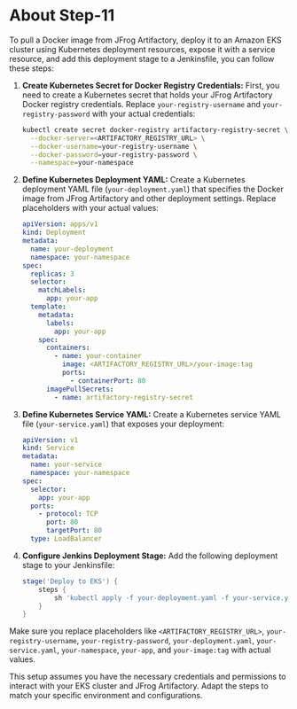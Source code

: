 # About Step-11

To pull a Docker image from JFrog Artifactory, deploy it to an Amazon EKS cluster using Kubernetes deployment resources, expose it with a service resource, and add this deployment stage to a Jenkinsfile, you can follow these steps:

1. **Create Kubernetes Secret for Docker Registry Credentials:**
   First, you need to create a Kubernetes secret that holds your JFrog Artifactory Docker registry credentials. Replace `your-registry-username` and `your-registry-password` with your actual credentials:

   ```bash
   kubectl create secret docker-registry artifactory-registry-secret \
     --docker-server=<ARTIFACTORY_REGISTRY_URL> \
     --docker-username=your-registry-username \
     --docker-password=your-registry-password \
     --namespace=your-namespace
   ```

2. **Define Kubernetes Deployment YAML:**
   Create a Kubernetes deployment YAML file (`your-deployment.yaml`) that specifies the Docker image from JFrog Artifactory and other deployment settings. Replace placeholders with your actual values:

   ```yaml
   apiVersion: apps/v1
   kind: Deployment
   metadata:
     name: your-deployment
     namespace: your-namespace
   spec:
     replicas: 3
     selector:
       matchLabels:
         app: your-app
     template:
       metadata:
         labels:
           app: your-app
       spec:
         containers:
           - name: your-container
             image: <ARTIFACTORY_REGISTRY_URL>/your-image:tag
             ports:
               - containerPort: 80
         imagePullSecrets:
           - name: artifactory-registry-secret
   ```

3. **Define Kubernetes Service YAML:**
   Create a Kubernetes service YAML file (`your-service.yaml`) that exposes your deployment:

   ```yaml
   apiVersion: v1
   kind: Service
   metadata:
     name: your-service
     namespace: your-namespace
   spec:
     selector:
       app: your-app
     ports:
       - protocol: TCP
         port: 80
         targetPort: 80
     type: LoadBalancer
   ```

4. **Configure Jenkins Deployment Stage:**
   Add the following deployment stage to your Jenkinsfile:

   ```groovy
   stage('Deploy to EKS') {
       steps {
           sh 'kubectl apply -f your-deployment.yaml -f your-service.yaml'
       }
   }
   ```

Make sure you replace placeholders like `<ARTIFACTORY_REGISTRY_URL>`, `your-registry-username`, `your-registry-password`, `your-deployment.yaml`, `your-service.yaml`, `your-namespace`, `your-app`, and `your-image:tag` with actual values.

This setup assumes you have the necessary credentials and permissions to interact with your EKS cluster and JFrog Artifactory. Adapt the steps to match your specific environment and configurations.
